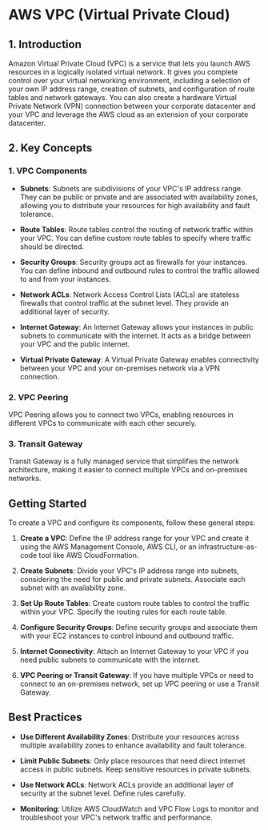 # AWS VPC (Virtual Private Cloud)

## 1. Introduction
Amazon Virtual Private Cloud (VPC) is a service that lets you launch AWS resources in a logically isolated virtual network. It gives you complete control over your virtual networking environment, including a selection of your own IP address range, creation of subnets, and configuration of route tables and network gateways. You can also create a hardware Virtual Private Network (VPN) connection between your corporate datacenter and your VPC and leverage the AWS cloud as an extension of your corporate datacenter.

## 2. Key Concepts
### 1. VPC Components

- **Subnets**: Subnets are subdivisions of your VPC's IP address range. They can be public or private and are associated with availability zones, allowing you to distribute your resources for high availability and fault tolerance.

- **Route Tables**: Route tables control the routing of network traffic within your VPC. You can define custom route tables to specify where traffic should be directed.

- **Security Groups**: Security groups act as firewalls for your instances. You can define inbound and outbound rules to control the traffic allowed to and from your instances.

- **Network ACLs**: Network Access Control Lists (ACLs) are stateless firewalls that control traffic at the subnet level. They provide an additional layer of security.

- **Internet Gateway**: An Internet Gateway allows your instances in public subnets to communicate with the internet. It acts as a bridge between your VPC and the public internet.

- **Virtual Private Gateway**: A Virtual Private Gateway enables connectivity between your VPC and your on-premises network via a VPN connection.

### 2. VPC Peering

VPC Peering allows you to connect two VPCs, enabling resources in different VPCs to communicate with each other securely.

### 3. Transit Gateway

Transit Gateway is a fully managed service that simplifies the network architecture, making it easier to connect multiple VPCs and on-premises networks.

## Getting Started

To create a VPC and configure its components, follow these general steps:

1. **Create a VPC**: Define the IP address range for your VPC and create it using the AWS Management Console, AWS CLI, or an infrastructure-as-code tool like AWS CloudFormation.

2. **Create Subnets**: Divide your VPC's IP address range into subnets, considering the need for public and private subnets. Associate each subnet with an availability zone.

3. **Set Up Route Tables**: Create custom route tables to control the traffic within your VPC. Specify the routing rules for each route table.

4. **Configure Security Groups**: Define security groups and associate them with your EC2 instances to control inbound and outbound traffic.

5. **Internet Connectivity**: Attach an Internet Gateway to your VPC if you need public subnets to communicate with the internet.

6. **VPC Peering or Transit Gateway**: If you have multiple VPCs or need to connect to an on-premises network, set up VPC peering or use a Transit Gateway.

## Best Practices
- **Use Different Availability Zones**: Distribute your resources across multiple availability zones to enhance availability and fault tolerance.

- **Limit Public Subnets**: Only place resources that need direct internet access in public subnets. Keep sensitive resources in private subnets.

- **Use Network ACLs**: Network ACLs provide an additional layer of security at the subnet level. Define rules carefully.

- **Monitoring**: Utilize AWS CloudWatch and VPC Flow Logs to monitor and troubleshoot your VPC's network traffic and performance.

